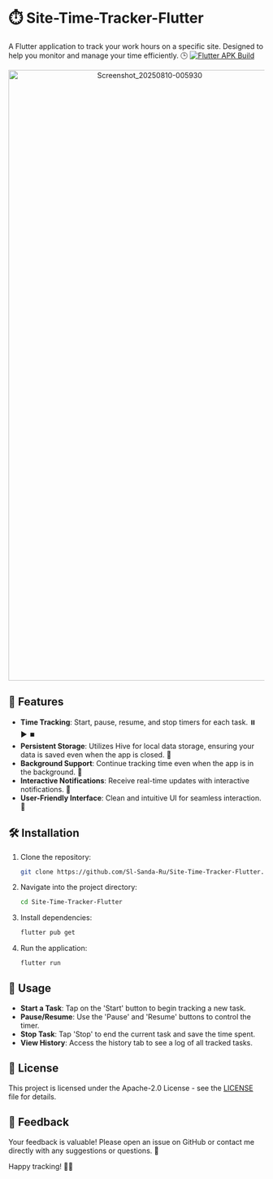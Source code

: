 # ⏱️ Site-Time-Tracker-Flutter

A Flutter application to track your work hours on a specific site. Designed to help you monitor and manage your time efficiently. 🕒
[![Flutter APK Build](https://github.com/Sl-Sanda-Ru/Site-Time-Tracker-Flutter/actions/workflows/build-flutter.yml/badge.svg)](https://github.com/Sl-Sanda-Ru/Site-Time-Tracker-Flutter/actions/workflows/build-flutter.yml)
<p align="center">
  <img width="540" height="1200" alt="Screenshot_20250810-005930" src="https://github.com/user-attachments/assets/94b5eabf-58e7-455f-b71b-5d599a649a99" />
</p>

## 🚀 Features

- **Time Tracking**: Start, pause, resume, and stop timers for each task. ⏸️ ▶️ ⏹️
- **Persistent Storage**: Utilizes Hive for local data storage, ensuring your data is saved even when the app is closed. 💾
- **Background Support**: Continue tracking time even when the app is in the background. 🔁
- **Interactive Notifications**: Receive real-time updates with interactive notifications. 🔔
- **User-Friendly Interface**: Clean and intuitive UI for seamless interaction. 🎨

## 🛠️ Installation

1. Clone the repository:

   ```bash
   git clone https://github.com/Sl-Sanda-Ru/Site-Time-Tracker-Flutter.git
   ```

2. Navigate into the project directory:

   ```bash
   cd Site-Time-Tracker-Flutter
   ```

3. Install dependencies:

   ```bash
   flutter pub get
   ```

4. Run the application:

   ```bash
   flutter run
   ```

## 🔧 Usage

- **Start a Task**: Tap on the 'Start' button to begin tracking a new task.
- **Pause/Resume**: Use the 'Pause' and 'Resume' buttons to control the timer.
- **Stop Task**: Tap 'Stop' to end the current task and save the time spent.
- **View History**: Access the history tab to see a log of all tracked tasks.

## 📝 License

This project is licensed under the Apache-2.0 License - see the [LICENSE](LICENSE) file for details.

## 📣 Feedback

Your feedback is valuable! Please open an issue on GitHub or contact me directly with any suggestions or questions. 💬

Happy tracking! 🧠💼
